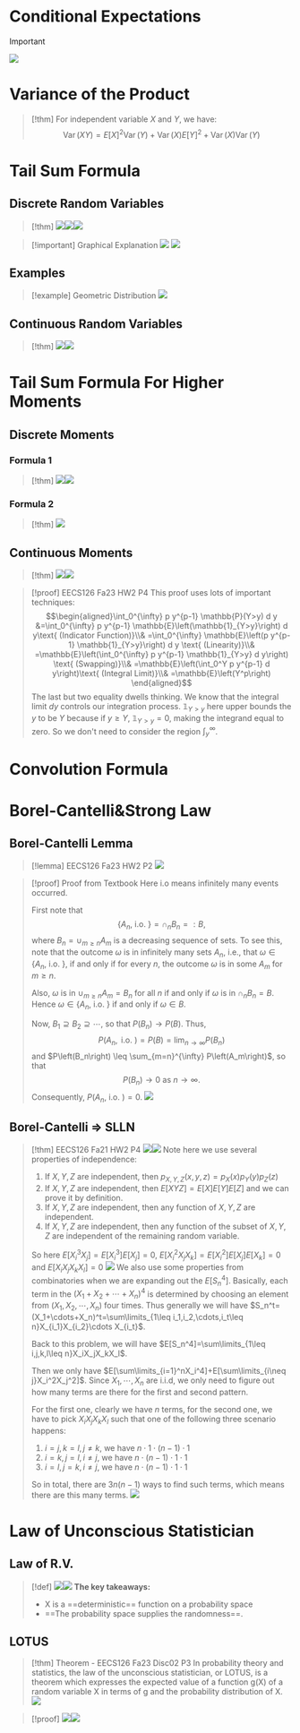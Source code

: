 # Conditional Expectations
> [!important]
> ![](Probability_Formulas_and_Theorems.assets/image-20240204104538979.png)


# Variance of the Product
> [!thm]
> For independent variable $X$ and $Y$, we have:
> $$\operatorname{Var}(X Y)=E[X]^2 \operatorname{Var}(Y)+\operatorname{Var}(X) E[Y]^2+\operatorname{Var}(X) \operatorname{Var}(Y)$$
> 



# Tail Sum Formula
## Discrete Random Variables
> [!thm]
> ![](Probability_Formulas_and_Theorems.assets/image-20231119220916357.png)![](Probability_Formulas_and_Theorems.assets/image-20231119220926438.png)![](Probability_Formulas_and_Theorems.assets/image-20231119221844257.png)

> [!important] Graphical Explanation
> ![](Probability_Formulas_and_Theorems.assets/image-20231119221916664.png)
> ![](Probability_Formulas_and_Theorems.assets/image-20231119221903603.png)


## Examples
> [!example] Geometric Distribution
> ![](Probability_Formulas_and_Theorems.assets/image-20240204104353186.png)


> 


## Continuous Random Variables
> [!thm]
> ![](Probability_Formulas_and_Theorems.assets/image-20231119222250112.png)![](Probability_Formulas_and_Theorems.assets/image-20231119222322601.png)


# Tail Sum Formula For Higher Moments
## Discrete Moments
### Formula 1
> [!thm]
> ![](Probability_Formulas_and_Theorems.assets/image-20231119222700662.png)![](Probability_Formulas_and_Theorems.assets/image-20231119222707471.png)

### Formula 2
> [!thm]
> ![](Probability_Formulas_and_Theorems.assets/image-20231119223008121.png)



## Continuous Moments
> [!thm]
> ![](Probability_Formulas_and_Theorems.assets/image-20231119222437318.png)![](Probability_Formulas_and_Theorems.assets/image-20231119222523846.png)

> [!proof] EECS126 Fa23 HW2 P4
> This proof uses lots of important techniques:
> $$\begin{aligned}\int_0^{\infty} p y^{p-1} \mathbb{P}(Y>y) d y &=\int_0^{\infty} p y^{p-1} \mathbb{E}\left(\mathbb{1}_{Y>y}\right) d y\text{          (Indicator Function)}\\& =\int_0^{\infty} \mathbb{E}\left(p y^{p-1} \mathbb{1}_{Y>y}\right) d y \text{          (Linearity)}\\& =\mathbb{E}\left(\int_0^{\infty} p y^{p-1} \mathbb{1}_{Y>y} d y\right) \text{          (Swapping)}\\& =\mathbb{E}\left(\int_0^Y p y^{p-1} d y\right)\text{          (Integral Limit)}\\& =\mathbb{E}\left(Y^p\right) \end{aligned}$$
> The last but two equality dwells thinking. We know that the integral limit $dy$ controls our integration process. $\mathbb{1}_{Y>y}$ here upper bounds the $y$ to be $Y$ because if $y\geq Y$, $\mathbb{1}_{Y> y}=0$, making the integrand equal to zero. So we don't need to consider the region $\int_y^{\infty}$.



# Convolution Formula



# Borel-Cantelli&Strong Law
## Borel-Cantelli Lemma
> [!lemma] EECS126 Fa23 HW2 P2
> ![](Probability_Formulas_and_Theorems.assets/image-20231217202045111.png)

> [!proof] Proof from Textbook
> Here i.o means infinitely many events occurred.
> 
> First note that
> $$\left\{A_n \text {, i.o. }\right\}=\cap_n B_n=: B,$$where $B_n=\cup_{m \geq n} A_m$ is a decreasing sequence of sets. 
> To see this, note that the outcome $\omega$ is in infinitely many sets $A_n$, i.e., that $\omega \in\left\{A_n\right.$, i.o. $\}$, if and only if for every $n$, the outcome $\omega$ is in some $A_m$ for $m \geq n$. 
> 
> Also, $\omega$ is in $\cup_{m \geq n} A_m=B_n$ for all $n$ if and only if $\omega$ is in $\cap_n B_n=B$. Hence $\omega \in\left\{A_n\right.$, i.o. $\}$ if and only if $\omega \in B$.
> 
> Now, $B_1 \supseteq B_2 \supseteq \cdots$, so that $P\left(B_n\right) \rightarrow P(B)$. Thus,$$P\left(A_n, \text { i.o. }\right)=P(B)=\lim _{n \rightarrow \infty} P\left(B_n\right)$$
> and $P\left(B_n\right) \leq \sum_{m=n}^{\infty} P\left(A_m\right)$, so that $$
> P\left(B_n\right) \rightarrow 0 \text { as } n \rightarrow \infty .$$
> Consequently, $P\left(A_n\right.$, i.o. $)=0$.
> ![](Probability_Formulas_and_Theorems.assets/image-20231217204014726.png)

## Borel-Cantelli => SLLN
> [!thm] EECS126 Fa21 HW2 P4
> ![](Convergence_Theory.assets/image-20231119214025067.png)![](Probability_Formulas_and_Theorems.assets/image-20240126160147729.png)
> Note here we use several properties of independence:
> 1. If $X,Y,Z$ are independent, then $p_{X,Y,Z}(x,y,z)=p_X(x)p_Y(y)p_Z(z)$
> 2. If $X,Y,Z$ are independent, then $E[XYZ]=E[X]E[Y]E[Z]$ and we can prove it by definition.
> 3. If $X,Y,Z$ are independent, then any function of $X,Y,Z$ are independent.
> 4. If $X,Y,Z$ are independent, then any function of the subset of $X,Y,Z$ are independent of the remaining random variable.
> 
> So here $E[X_i^3X_j]=E[X_i^3]E[X_j]=0$, $E[X_i^2X_jX_k]=E[X_i^2]E[X_j]E[X_k]=0$ and $E[X_iX_jX_kX_l]=0$
> ![](Probability_Formulas_and_Theorems.assets/image-20240126160438269.png)
> We also use some properties from combinatories when we are expanding out the $E[S_n^4]$. Basically, each term in the $(X_1+X_2+\cdots+X_n)^4$ is determined by choosing an element from $(X_1,X_2,\cdots,X_n)$ four times. Thus generally we will have $S_n^t=(X_1+\cdots+X_n)^t=\sum\limits_{1\leq i_1,i_2,\cdots,i_t\leq n}X_{i_1}X_{i_2}\cdots X_{i_t}$.
> 
> Back to this problem, we will have $E[S_n^4]=\sum\limits_{1\leq i,j,k,l\leq n}X_iX_jX_kX_l$.
> 
> Then we only have $E[\sum\limits_{i=1}^nX_i^4]+E[\sum\limits_{i\neq j}X_i^2X_j^2]$. Since $X_1,\cdots,X_n$ are i.i.d, we only need to figure out how many terms are there for the first and second pattern.
> 
> For the first one, clearly we have $n$ terms, for the second one, we have to pick $X_iX_jX_kX_l$ such that one of the following three scenario happens:
> 1. $i=j, k=l, j\neq k$, we have $n\cdot 1\cdot (n-1)\cdot 1$
> 2. $i=k,j=l,i\neq j$, we have $n\cdot (n-1)\cdot 1\cdot 1$
> 3. $i=l,j=k,i\neq j$, we have $n\cdot (n-1)\cdot 1\cdot 1$
> 
> So in total, there are $3n(n-1)$ ways to find such terms, which means there are this many terms.
> ![](Probability_Formulas_and_Theorems.assets/image-20240204112759189.png)









# Law of Unconscious Statistician
## Law of R.V.
> [!def]
> ![](Probability_Formulas_and_Theorems.assets/image-20231217211643270.png)![](Probability_Formulas_and_Theorems.assets/image-20231217211532355.png)
> **The key takeaways:**
> - X is a ==deterministic== function on a probability space
> - ==The probability space supplies the randomness==.



## LOTUS
> [!thm] Theorem - EECS126 Fa23 Disc02 P3
> In probability theory and statistics, the law of the unconscious statistician, or LOTUS, is a theorem which expresses the expected value of a function g(X) of a random variable X in terms of g and the probability distribution of X.
> ![](Probability_Formulas_and_Theorems.assets/image-20231217205842658.png)

> [!proof]
> ![](Probability_Formulas_and_Theorems.assets/image-20231217212130904.png)![](Probability_Formulas_and_Theorems.assets/image-20231217212141097.png)



